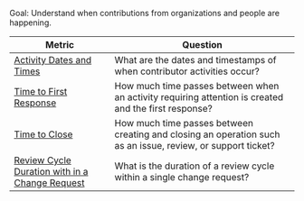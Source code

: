 
Goal: Understand when contributions from organizations and people are happening.


Metric | Question
--- | ---
[Activity Dates and Times](activity-dates-and-times.md) | What are the dates and timestamps of when contributor activities occur?
[Time to First Response](time-to-first-response.md) | How much time passes between when an activity requiring attention is created and the first response?
[Time to Close](time-to-close.md) | How much time passes between creating and closing an operation such as an issue, review, or support ticket?  
[Review Cycle Duration with in a Change Request](review-cycle-duration-with-in-a-change-request) | What is the duration of a review cycle within a single change request?

